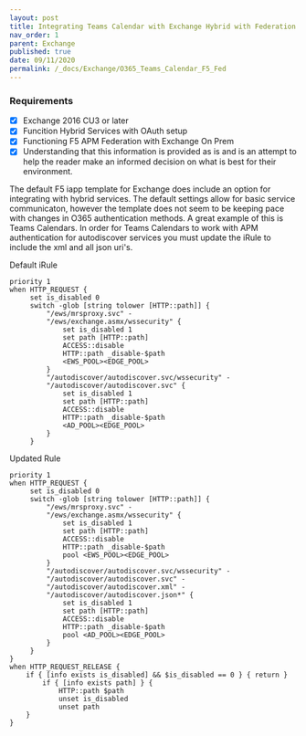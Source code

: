 ```yaml
---
layout: post
title: Integrating Teams Calendar with Exchange Hybrid with Federation
nav_order: 1
parent: Exchange
published: true
date: 09/11/2020
permalink: /_docs/Exchange/O365_Teams_Calendar_F5_Fed
---
```


### Requirements

- [x] Exchange 2016 CU3 or later
- [x] Funcition Hybrid Services with OAuth setup
- [x] Functioning F5 APM Federation with Exchange On Prem
- [x] Understanding that this information is provided as is and is an attempt to help the reader make an informed decision on what is best for their environment.

The default F5 iapp template for Exchange does include an option for integrating with hybrid services.  The default settings allow for basic service communicaton, however the template does not seem to be keeping pace with changes in O365 authentication methods.  A great example of this is Teams Calendars.  In order for Teams Calendars to work with APM authentication for autodiscover services you must update the iRule to include the xml and all json uri's.



Default iRule
```
priority 1
when HTTP_REQUEST {
	 set is_disabled 0
	 switch -glob [string tolower [HTTP::path]] {
		 "/ews/mrsproxy.svc" -
		 "/ews/exchange.asmx/wssecurity" {
			 set is_disabled 1
			 set path [HTTP::path]
			 ACCESS::disable
			 HTTP::path _disable-$path
			 <EWS_POOL><EDGE_POOL>
		 }
		 "/autodiscover/autodiscover.svc/wssecurity" -
		 "/autodiscover/autodiscover.svc" {
			 set is_disabled 1
			 set path [HTTP::path]
			 ACCESS::disable
			 HTTP::path _disable-$path
			 <AD_POOL><EDGE_POOL>
		 }
	 }

```


Updated Rule
```
priority 1
when HTTP_REQUEST {
	 set is_disabled 0
	 switch -glob [string tolower [HTTP::path]] {
		 "/ews/mrsproxy.svc" -
		 "/ews/exchange.asmx/wssecurity" {
			 set is_disabled 1
			 set path [HTTP::path]
			 ACCESS::disable
			 HTTP::path _disable-$path
			 pool <EWS_POOL><EDGE_POOL>
		 }
		 "/autodiscover/autodiscover.svc/wssecurity" -
		 "/autodiscover/autodiscover.svc" - 
		 "/autodiscover/autodiscover.xml" -
		 "/autodiscover/autodiscover.json*" {
			 set is_disabled 1
			 set path [HTTP::path]
			 ACCESS::disable
			 HTTP::path _disable-$path
			 pool <AD_POOL><EDGE_POOL>
		 }
	 }
}
when HTTP_REQUEST_RELEASE {
	if { [info exists is_disabled] && $is_disabled == 0 } { return }
		if { [info exists path] } {
			HTTP::path $path
			unset is_disabled
			unset path
	}
}
```
